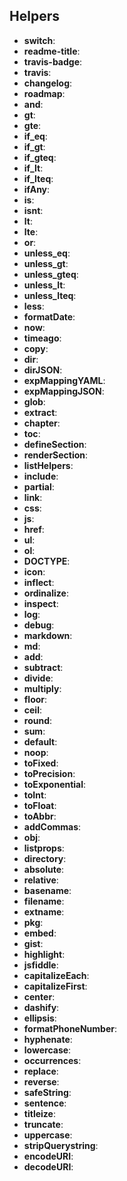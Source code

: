 ## Helpers

* **switch**: 
* **readme-title**: 
* **travis-badge**: 
* **travis**: 
* **changelog**: 
* **roadmap**: 
* **and**: 
* **gt**: 
* **gte**: 
* **if_eq**: 
* **if_gt**: 
* **if_gteq**: 
* **if_lt**: 
* **if_lteq**: 
* **ifAny**: 
* **is**: 
* **isnt**: 
* **lt**: 
* **lte**: 
* **or**: 
* **unless_eq**: 
* **unless_gt**: 
* **unless_gteq**: 
* **unless_lt**: 
* **unless_lteq**: 
* **less**: 
* **formatDate**: 
* **now**: 
* **timeago**: 
* **copy**: 
* **dir**: 
* **dirJSON**: 
* **expMappingYAML**: 
* **expMappingJSON**: 
* **glob**: 
* **extract**: 
* **chapter**: 
* **toc**: 
* **defineSection**: 
* **renderSection**: 
* **listHelpers**: 
* **include**: 
* **partial**: 
* **link**: 
* **css**: 
* **js**: 
* **href**: 
* **ul**: 
* **ol**: 
* **DOCTYPE**: 
* **icon**: 
* **inflect**: 
* **ordinalize**: 
* **inspect**: 
* **log**: 
* **debug**: 
* **markdown**: 
* **md**: 
* **add**: 
* **subtract**: 
* **divide**: 
* **multiply**: 
* **floor**: 
* **ceil**: 
* **round**: 
* **sum**: 
* **default**: 
* **noop**: 
* **toFixed**: 
* **toPrecision**: 
* **toExponential**: 
* **toInt**: 
* **toFloat**: 
* **toAbbr**: 
* **addCommas**: 
* **obj**: 
* **listprops**: 
* **directory**: 
* **absolute**: 
* **relative**: 
* **basename**: 
* **filename**: 
* **extname**: 
* **pkg**: 
* **embed**: 
* **gist**: 
* **highlight**: 
* **jsfiddle**: 
* **capitalizeEach**: 
* **capitalizeFirst**: 
* **center**: 
* **dashify**: 
* **ellipsis**: 
* **formatPhoneNumber**: 
* **hyphenate**: 
* **lowercase**: 
* **occurrences**: 
* **replace**: 
* **reverse**: 
* **safeString**: 
* **sentence**: 
* **titleize**: 
* **truncate**: 
* **uppercase**: 
* **stripQuerystring**: 
* **encodeURI**: 
* **decodeURI**: 
